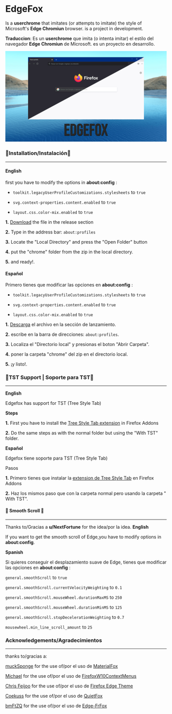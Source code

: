 # EdgeFox
Is a **userchrome** that imitates (or attempts to imitate) the style of Microsoft's **Edge Chromiun** browser.  is a project in development.

**Traduccion**: Es un **userchrome** que imita (o intenta imitar) el estilo del navegador **Edge Chromiun** de Microsoft. es un proyecto en desarrollo.

<img src="https://github.com/23Bluemaster23/EdgeFox/blob/main/IMG/Main.png" width="700" />



### **🚀Installation/Instalación🚀**
---
#### **English**

first you have to modify the options in **about:config** : 
 - `toolkit.legacyUserProfileCustomizations.stylesheets` to `true`
  
 - `svg.context-properties.content.enabled` to `true` 

    

 - `layout.css.color-mix.enabled`  to  `true`
 

 **1.** [Download](https://github.com/23Bluemaster23/EdgeFox/releases) the file in the release section
 
 **2.** Type in the address bar:  `about:profiles`
 
 **3.** Locate the "Local Directory" and press the "Open Folder" button

 **4.** put the "chrome" folder from the zip in the local directory.
 
**5.**  and ready!.

#### **Español** ####  
Primero tienes que modificar las opciones en **about:config** :

- `toolkit.legacyUserProfileCustomizations.stylesheets` to `true`
  
 - `svg.context-properties.content.enabled` to `true` 

    

 - `layout.css.color-mix.enabled`  to  `true`

**1.** [Descarga](https://github.com/23Bluemaster23/EdgeFox/releases) el archivo en la sección de lanzamiento.

**2.** escribe en la barra de direcciones:  `about:profiles`.

**3.** Localiza el "Directorio local" y presionas el boton "Abrir Carpeta".

**4.** poner la carpeta "chrome" del zip en el directorio local.

**5.** ¡y listo!.

### **🌳TST Support | Soporte para TST🌳**
---
**English**

Edgefox has support for TST (Tree Style Tab)

**Steps**

**1.** First you have to install the [Tree Style Tab extension](https://addons.mozilla.org/en/firefox/addon/tree-style-tab/) in Firefox Addons

**2.** Do the same steps as with the normal folder but using the "With TST" folder.

**Español**

Edgefox tiene soporte para TST (Tree Style Tab)

Pasos

**1.** Primero tienes que instalar la [extension de Tree Style Tab](https://addons.mozilla.org/en/firefox/addon/tree-style-tab/) en Firefox Addons

**2.** Haz los mismos paso que con la carpeta normal pero usando la carpeta " With TST".

####  **🍃 Smooth Scroll 🍃**
------------
Thanks to/Gracias a **u/NextFortune** for the idea/por la idea.
**English**

If you want to get the smooth scroll of Edge,you have to modify options in **about:config**.

**Spanish**

Si quieres conseguir el desplazamiento suave de Edge, tienes que modificar las opciones en **about:config** :

``general.smoothScroll``  to `true`

``general.smoothScroll.currentVelocityWeighting`` to `0.1`

`general.smoothScroll.mouseWheel.durationMaxMS` to `250`

`general.smoothScroll.mouseWheel.durationMinMS` to `125`

`general.smoothScroll.stopDecelerationWeighting` to `0.7`

`mousewheel.min_line_scroll_amount` to `25`

### Acknowledgements/Agradecimientos
------------

thanks to/gracias a:


[muckSponge](https://github.com/muckSponge "muckSponge") for the use of/por el uso de [MaterialFox](https://github.com/muckSponge/MaterialFox "MaterialFox") 

[Michael](http://github.com/M1ch431 "Michael") for the use of/por el uso de [FirefoxW10ContextMenus](http://github.com/M1ch431/FirefoxW10ContextMenus "FirefoxW10ContextMenus")

[Chris Feijoo](http://github.com/kube "Chris Feijoo")  for the use of/por el uso de [Firefox Edge Theme](http://github.com/kube/firefox-edge-theme "Firefox Edge Theme")

[Coekuss](https://github.com/coekuss "Coekuss") for the use of/por el uso de [QuietFox](https://github.com/coekuss/quietfox "QuietFox")


[bmFtZQ](https://github.com/bmFtZQ "bmFtZQ") for the use of/por el uso de [Edge-FrFox](https://github.com/bmFtZQ/Edge-FrFox "Edge-FrFox")